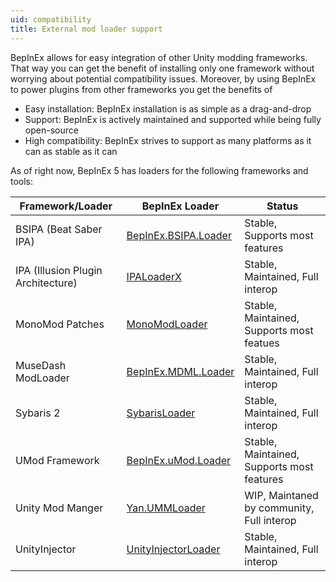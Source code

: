 ```yaml
---
uid: compatibility
title: External mod loader support
---
```


BepInEx allows for easy integration of other Unity modding frameworks. That way 
you can get the benefit of installing only one framework without worrying about 
potential compatibility issues. Moreover, by using BepInEx to power plugins 
from other frameworks you get the benefits of

* Easy installation: BepInEx installation is as simple as a drag-and-drop
* Support: BepInEx is actively maintained and supported while being fully open-source
* High compatibility: BepInEx strives to support as many platforms as it can as stable as it can

As of right now, BepInEx 5 has loaders for the following frameworks and tools:

| **Framework/Loader**               | **BepInEx Loader**                                                            | **Status**                                 |
| ---------------------------------- | ----------------------------------------------------------------------------- | ------------------------------------------ |
| BSIPA (Beat Saber IPA)             | [BepInEx.BSIPA.Loader](https://github.com/BepInEx/BepInEx.BSIPA.Loader)       | Stable, Supports most features             |
| IPA (Illusion Plugin Architecture) | [IPALoaderX](https://github.com/BepInEx/IPALoaderX)                           | Stable, Maintained, Full interop           |
| MonoMod Patches                    | [MonoModLoader](https://github.com/BepInEx/BepInEx.MonoMod.Loader)            | Stable, Maintained, Supports most featues  |
| MuseDash ModLoader                 | [BepInEx.MDML.Loader](https://github.com/BepInEx/BepInEx.MDML.Loader)         | Stable, Maintained, Full interop           |
| Sybaris 2                          | [SybarisLoader](https://github.com/BepInEx/BepInEx.SybarisLoader.Patcher)     | Stable, Maintained, Full interop           |
| UMod Framework                     | [BepInEx.uMod.Loader](https://github.com/BepInEx/BepInEx.uMod.Loader)         | Stable, Maintained, Supports most features |
| Unity Mod Manger                   | [Yan.UMMLoader](https://github.com/hacknet-bar/Yan.UMMLoader)                 | WIP, Maintaned by community, Full interop  |
| UnityInjector                      | [UnityInjectorLoader](https://github.com/BepInEx/BepInEx.UnityInjectorLoader) | Stable, Maintained, Full interop           |
